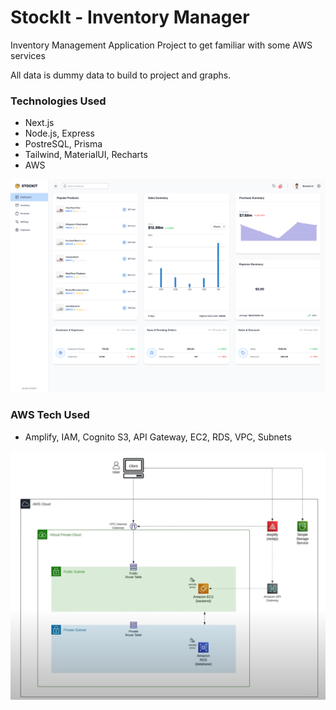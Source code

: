# StockIt - Inventory Manager
Inventory Management Application Project to get familiar with some AWS services

All data is dummy data to build to project and graphs.

### Technologies Used
- Next.js
- Node.js, Express
- PostreSQL, Prisma
- Tailwind, MaterialUI, Recharts
- AWS

![dashboard](./dashboard.png)

### AWS Tech Used
- Amplify, IAM, Cognito S3, API Gateway, EC2, RDS, VPC, Subnets

![aws architecture](./aws_architecture.png)
